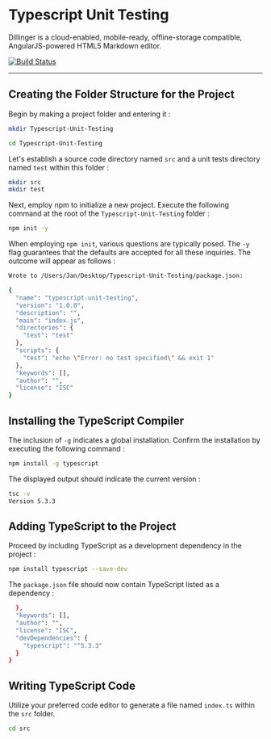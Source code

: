 # Typescript Unit Testing
Dillinger is a cloud-enabled, mobile-ready, offline-storage compatible,
AngularJS-powered HTML5 Markdown editor.

[![Build Status](https://travis-ci.org/joemccann/dillinger.svg?branch=master)](https://travis-ci.org/joemccann/dillinger)

*****

## Creating the Folder Structure for the Project
Begin by making a project folder and entering it :

```sh
mkdir Typescript-Unit-Testing
```
```sh
cd Typescript-Unit-Testing
```

Let's establish a source code directory named `src` and a unit tests directory named `test` within this folder :
```sh
mkdir src
mkdir test
```
Next, employ npm to initialize a new project. Execute the following command at the root of the `Typescript-Unit-Testing` folder :
```sh
npm init -y
```
When employing `npm init`, various questions are typically posed. The `-y` flag guarantees that the defaults are accepted for all these inquiries. The outcome will appear as follows :
```sh
Wrote to /Users/Jan/Desktop/Typescript-Unit-Testing/package.json:

{
  "name": "typescript-unit-testing",
  "version": "1.0.0",
  "description": "",
  "main": "index.js",
  "directories": {
    "test": "test"
  },
  "scripts": {
    "test": "echo \"Error: no test specified\" && exit 1"
  },
  "keywords": [],
  "author": "",
  "license": "ISC"
}
```

## Installing the TypeScript Compiler 
The inclusion of `-g` indicates a global installation. Confirm the installation by executing the following command :
```sh
npm install -g typescript
```

The displayed output should indicate the current version :
```sh
tsc -v
Version 5.3.3
```

## Adding TypeScript to the Project

Proceed by including TypeScript as a development dependency in the project :
```sh
npm install typescript --save-dev
```

The `package.json` file should now contain TypeScript listed as a dependency :
```sh
  },
  "keywords": [],
  "author": "",
  "license": "ISC",
  "devDependencies": {
    "typescript": "^5.3.3"
  }
}
```

## Writing TypeScript Code
Utilize your preferred code editor to generate a file named `index.ts` within the `src` folder. 
```sh
cd src

```





